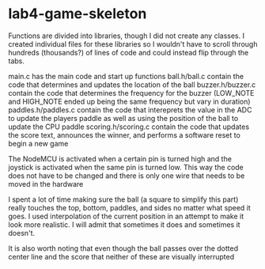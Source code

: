 # lab4-game-skeleton

Functions are divided into libraries, though I did not create any classes. I created individual files for these libraries so I wouldn't have to scroll through hundreds (thousands?) of lines of code and could instead flip through the tabs. 

main.c has the main code and start up functions
ball.h/ball.c contain the code that determines and updates the location of the ball
buzzer.h/buzzer.c contain the code that determines the frequency for the buzzer (LOW_NOTE and HIGH_NOTE ended up being the same frequency but vary in duration)
paddles.h/paddles.c contain the code that intereprets the value in the ADC to update the players paddle as well as using the position of the ball to update the CPU paddle
scoring.h/scoring.c contain the code that updates the score text, announces the winner, and performs a software reset to begin a new game

The NodeMCU is activated when a certain pin is turned high and the joystick is activated when the same pin is turned low. This way the code does not have to be changed and there is only one wire that needs to be moved in the hardware

I spent a lot of time making sure the ball (a square to simplify this part) really touches the top, bottom, paddles, and sides no matter what speed it goes. I used interpolation of the current position in an attempt to make it look more realistic. I will admit that sometimes it does and sometimes it doesn't.

It is also worth noting that even though the ball passes over the dotted center line and the score that neither of these are visually interrupted
